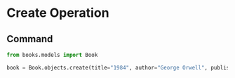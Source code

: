 # Create Operation

## Command
```python
from books.models import Book

book = Book.objects.create(title="1984", author="George Orwell", published_year=1949)